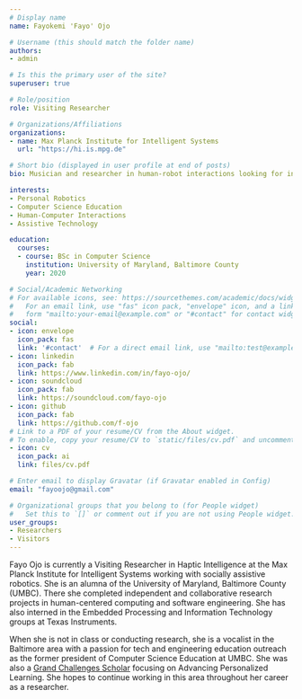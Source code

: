 ```yaml
---
# Display name
name: Fayokemi 'Fayo' Ojo

# Username (this should match the folder name)
authors:
- admin

# Is this the primary user of the site?
superuser: true

# Role/position
role: Visiting Researcher

# Organizations/Affiliations
organizations:
- name: Max Planck Institute for Intelligent Systems
  url: "https://hi.is.mpg.de"

# Short bio (displayed in user profile at end of posts)
bio: Musician and researcher in human-robot interactions looking for interdisciplinary, graduate school opportunities.

interests:
- Personal Robotics
- Computer Science Education
- Human-Computer Interactions
- Assistive Technology

education:
  courses:
  - course: BSc in Computer Science
    institution: University of Maryland, Baltimore County
    year: 2020

# Social/Academic Networking
# For available icons, see: https://sourcethemes.com/academic/docs/widgets/#icons
#   For an email link, use "fas" icon pack, "envelope" icon, and a link in the
#   form "mailto:your-email@example.com" or "#contact" for contact widget.
social:
- icon: envelope
  icon_pack: fas
  link: '#contact'  # For a direct email link, use "mailto:test@example.org".
- icon: linkedin
  icon_pack: fab
  link: https://www.linkedin.com/in/fayo-ojo/
- icon: soundcloud
  icon_pack: fab
  link: https://soundcloud.com/fayo-ojo
- icon: github
  icon_pack: fab
  link: https://github.com/f-ojo
# Link to a PDF of your resume/CV from the About widget.
# To enable, copy your resume/CV to `static/files/cv.pdf` and uncomment the lines below.  
- icon: cv
  icon_pack: ai
  link: files/cv.pdf

# Enter email to display Gravatar (if Gravatar enabled in Config)
email: "fayoojo@gmail.com"

# Organizational groups that you belong to (for People widget)
#   Set this to `[]` or comment out if you are not using People widget.  
user_groups:
- Researchers
- Visitors
---
```


Fayo Ojo is currently a Visiting Researcher in Haptic Intelligence at the Max Planck Institute for Intelligent Systems working with socially assistive robotics. She is an alumna of the University of Maryland, Baltimore County (UMBC). There she completed independent and collaborative research projects in human-centered computing and software engineering. She has also interned in the Embedded Processing and Information Technology groups at Texas Instruments.

When she is not in class or conducting research, she is a vocalist in the Baltimore area with a passion for tech and engineering education outreach as the former president of Computer Science Education at UMBC. She was also a [Grand Challenges Scholar](http://engineeringchallenges.org/GrandChallengeScholarsProgram.aspx) focusing on Advancing Personalized Learning. She hopes to continue working in this area throughout her career as a researcher.

